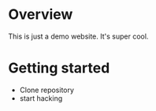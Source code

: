 # Overview
This is just a demo website. It's super cool.

# Getting started
* Clone repository
* start hacking